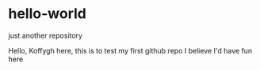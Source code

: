 # hello-world
just another repository

Hello, Koffygh here, this is to test my first github repo
I believe I'd have fun here
